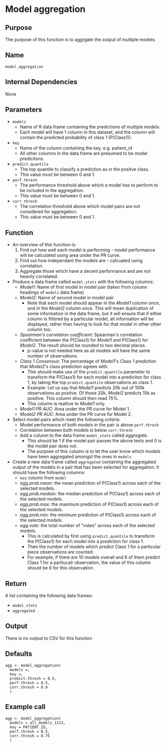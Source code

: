 # Model aggregation

## Purpose
The purpose of this function is to aggrgate the output of multiple models.

## Name
`model_aggregation`

## Internal Dependencies
None

## Parameters
* `models`
  * Name of R data frame containing the predictions of multiple models.
  * Each model will have 1 column in this dataset, and the column will contain the predicted probability of class 1 (P(Class1)).
* `key`
  * Name of the column containing the key, e.g. patient_id
  * All other columns in the data frame are presumed to be model predicitons.
* `predict.quantile`
  * The top quantile to classify a prediction as in the positve class.
  * This value must be between 0 and 1.
* `perf.thresh`
  * The performance threshold above which a model has to perform to be included in the aggregation.
  * This value must be between 0 and 1.
* `corr.thresh`
  * The correlation threshold above which model pairs are not considered for aggregation.
  * This value must be between 0 and 1.

## Function
* An overview of this function is:
  1. Find out how well each model is performing - model performance will be calculated using area under the PR curve.
  2. Find out how independant the models are - calcuated using correlation.
  3. Aggregate those which have a decent performance and are not heavily correlated.  
* Produce a data frame called `model_stats` with the following columns:
  * _Model1_: Name of first model in model pair (taken from column headings of `models` data frame)
  * _Model2_: Name of second model in model pair
    * Note that each model should appear in the _Model1_ column once, and in the _Model2_ column once. This will mean duplication of some information in the data frame, but it will ensure that if either column is filtered by a particular model, all information will be displayed, rather than having to look for that model in other other column too.  
  * _Spearman's correlation coefficient_: Spearman's correlation coefficient between the P(Class1) for _Model1_ and P(Class1) for _Model2_. The result should be rounded to two decimal places.
    * p-value is not needed here as all models will have the same number of observations.
  * _Class 1 Consensus_: The percentage of _Model1_'s Class 1 prediction that _Model2_'s class prediction agrees with.
    * This should make use of the `predict.quantile` parameter to transform the P(Class1) for each model into a prediciton for class 1, by taking the top `predict.quantile` observations as class 1.
    * Example: Let us say that _Model1_ predicts 20k out of 100k observations as positve. Of those 20k, _Model2_ predicts 15k as positive. This column should then read 75%.
    * This column is realtive to _Model1_ only.
  * _Model1 PR AUC_: Area under the PR curve for Model 1.
  * _Model2 PR AUC_: Area under the PR curve for Model 2.
* Select model pairs which meet the following criteria:
  * Model performance of both models in the pair is above `perf.thresh`
  * Correlation between both models is below `corr.thresh`
  * Add a column to the data frame `model_stats` called _aggregate_.
    * This should be 1 if the model pair passes the above tests and 0 is the model pair does not.
    * The purpose of this column is to let the user know which models have been aggregated amongst the ones in `models`
* Create a new data frame called `aggregated` containing the aggregated output of the models in a pair that has been selected for aggregation. It should have the following columns:
  * `key` column from `model`
  * _agg.prob.mean_: the mean prediction of P(Class1) across each of the selected models.
  * _agg.prob.median_: the median prediction of P(Class1) across each of the selected models.
  * _agg.prob.max_: the maximum prediction of P(Class1) across each of the selected models.
  * _agg.prob.min_: the minimum prediction of P(Class1) across each of the selected models.
  * _agg.vote_: the total number of "votes" across each of the selected models.
    * This is calculated by first using `predict.quantile` to transform the P(Class1) for each model into a prediciton for class 1.
    * Then the number of models which predict Class 1 for a particular piece observations are counted.
    * For example, if there are 10 models overall and 6 of them predict Class 1 for a paritucalr observation, the value of this column should be 6 for this observation.

## Return
A list containing the following data frames:
* `model_stats`
* `aggregated`

## Output
There is no output to CSV for this function

## Defaults
```
agg <- model_aggregation(
  models =,
  key =,
  predict.thresh = 0.5,
  perf.thresh = 0.5,
  corr.thresh = 0.9
  )
```

## Example call
```
agg <- model_aggregation(
  models = all_models_1213,
  key = PATIENT_ID,
  perf.thresh = 0.5,
  corr.thresh = 0.75
  )
```
